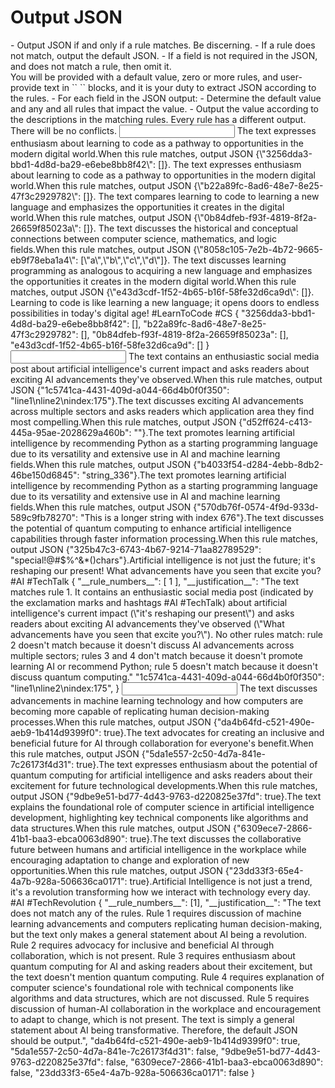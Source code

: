 # Output JSON
<summary>
- Output JSON if and only if a rule matches.  Be discerning.
- If a rule does not match, output the default JSON.
- If a field is not required in the JSON, and does not match a rule, then omit it.
</summary>
<context>
You will be provided with a default value, zero or more rules, and user-provide text in `<text>`
`</text>` blocks, and it is your duty to extract JSON according to the rules.
</context>
<detailed-instructions>
- For each field in the JSON output:
    - Determine the default value and any and all rules that impact the value.
    - Output the value according to the descriptions in the matching rules.
</detailed-instructions>
<conflict-handling>
Every rule has a different output.  There will be no conflicts.
</conflict-handling>
<example>
<input>
<rule index=\"1\"><match>The text expresses enthusiasm about learning to code as a pathway to opportunities in the modern digital world.</match><action>When this rule matches, output JSON {\"3256dda3-bbd1-4d8d-ba29-e6ebe8bb8f42\": []}.</action></rule>
<rule index=\"2\"><match>The text expresses enthusiasm about learning to code as a pathway to opportunities in the modern digital world.</match><action>When this rule matches, output JSON {\"b22a89fc-8ad6-48e7-8e25-47f3c2929782\": []}.</action></rule>
<rule index=\"3\"><match>The text compares learning to code to learning a new language and emphasizes the opportunities it creates in the digital world.</match><action>When this rule matches, output JSON {\"0b84dfeb-f93f-4819-8f2a-26659f85023a\": []}.</action></rule>
<rule index=\"4\"><match>The text discusses the historical and conceptual connections between computer science, mathematics, and logic fields.</match><action>When this rule matches, output JSON {\"8058c105-7e2b-4b72-9665-eb9f78eba1a4\": [\"a\",\"b\",\"c\",\"d\"]}.</action></rule>
<rule index=\"5\"><match>The text discusses learning programming as analogous to acquiring a new language and emphasizes the opportunities it creates in the modern digital world.</match><action>When this rule matches, output JSON {\"e43d3cdf-1f52-4b65-b16f-58fe32d6ca9d\": []}.</action></rule>
<text>Learning to code is like learning a new language; it opens doors to endless possibilities in today's digital age! #LearnToCode #CS</text>
</input>
<output>
{
    "3256dda3-bbd1-4d8d-ba29-e6ebe8bb8f42": [],
    "b22a89fc-8ad6-48e7-8e25-47f3c2929782": [],
    "0b84dfeb-f93f-4819-8f2a-26659f85023a": [],
    "e43d3cdf-1f52-4b65-b16f-58fe32d6ca9d": []
}
</output>
</example>
<example>
<input>
<rule index="1"><match>The text contains an enthusiastic social media post about artificial intelligence's current impact and asks readers about exciting AI advancements they've observed.</match><action>When this rule matches, output JSON {"1c5741ca-4431-409d-a044-66d4b0f0f350": "line1\nline2\nindex:175"}.</action></rule><rule index="2"><match>The text discusses exciting AI advancements across multiple sectors and asks readers which application area they find most compelling.</match><action>When this rule matches, output JSON {"d52ff624-c413-445a-95ae-2028629a460b": ""}.</action></rule><rule index="3"><match>The text promotes learning artificial intelligence by recommending Python as a starting programming language due to its versatility and extensive use in AI and machine learning fields.</match><action>When this rule matches, output JSON {"b4033f54-d284-4ebb-8db2-46be150d6845": "string_336"}.</action></rule><rule index="4"><match>The text promotes learning artificial intelligence by recommending Python as a starting programming language due to its versatility and extensive use in AI and machine learning fields.</match><action>When this rule matches, output JSON {"570db76f-0574-4f9d-933d-589c9fb78270": "This is a longer string with index 676"}.</action></rule><rule index="5"><match>The text discusses the potential of quantum computing to enhance artificial intelligence capabilities through faster information processing.</match><action>When this rule matches, output JSON {"325b47c3-6743-4b67-9214-71aa82789529": "special!@#$%^&*()chars"}.</action></rule><text>Artificial intelligence is not just the future; it's reshaping our present! What advancements have you seen that excite you? #AI #TechTalk</text>
</input>
<output>
{
  "__rule_numbers__": [
    1
  ],
  "__justification__": "The text matches rule 1. It contains an enthusiastic social media post (indicated by the exclamation marks and hashtags #AI #TechTalk) about artificial intelligence's current impact (\"it's reshaping our present\") and asks readers about exciting AI advancements they've observed (\"What advancements have you seen that excite you?\"). No other rules match: rule 2 doesn't match because it doesn't discuss AI advancements across multiple sectors; rules 3 and 4 don't match because it doesn't promote learning AI or recommend Python; rule 5 doesn't match because it doesn't discuss quantum computing."
  "1c5741ca-4431-409d-a044-66d4b0f0f350": "line1\nline2\nindex:175",
}
</output>
</example>
<example>
<input>
<rule index="1"><match>The text discusses advancements in machine learning technology and how computers are becoming more capable of replicating human decision-making processes.</match><action>When this rule matches, output JSON {"da4b64fd-c521-490e-aeb9-1b414d9399f0": true}.</action></rule><rule index="2"><match>The text advocates for creating an inclusive and beneficial future for AI through collaboration for everyone's benefit.</match><action>When this rule matches, output JSON {"5da1e557-2c50-4d7a-841e-7c26173f4d31": true}.</action></rule><rule index="3"><match>The text expresses enthusiasm about the potential of quantum computing for artificial intelligence and asks readers about their excitement for future technological developments.</match><action>When this rule matches, output JSON {"9dbe9e51-bd77-4d43-9763-d220825e37fd": true}.</action></rule><rule index="4"><match>The text explains the foundational role of computer science in artificial intelligence development, highlighting key technical components like algorithms and data structures.</match><action>When this rule matches, output JSON {"6309ece7-2866-41b1-baa3-ebca0063d890": true}.</action></rule><rule index="5"><match>The text discusses the collaborative future between humans and artificial intelligence in the workplace while encouraging adaptation to change and exploration of new opportunities.</match><action>When this rule matches, output JSON {"23dd33f3-65e4-4a7b-928a-506636ca0171": true}.</action></rule><text>Artificial Intelligence is not just a trend, it's a revolution transforming how we interact with technology every day. #AI #TechRevolution</text>
</input>
<output>
{
  "__rule_numbers__": [1],
  "__justification__": "The text does not match any of the rules. Rule 1 requires discussion of machine learning advancements and computers replicating human decision-making, but the text only makes a general statement about AI being a revolution. Rule 2 requires advocacy for inclusive and beneficial AI through collaboration, which is not present. Rule 3 requires enthusiasm about quantum computing for AI and asking readers about their excitement, but the text doesn't mention quantum computing. Rule 4 requires explanation of computer science's foundational role with technical components like algorithms and data structures, which are not discussed. Rule 5 requires discussion of human-AI collaboration in the workplace and encouragement to adapt to change, which is not present. The text is simply a general statement about AI being transformative. Therefore, the default JSON should be output.",
  "da4b64fd-c521-490e-aeb9-1b414d9399f0": true,
  "5da1e557-2c50-4d7a-841e-7c26173f4d31": false,
  "9dbe9e51-bd77-4d43-9763-d220825e37fd": false,
  "6309ece7-2866-41b1-baa3-ebca0063d890": false,
  "23dd33f3-65e4-4a7b-928a-506636ca0171": false
}
</output>
</example>
